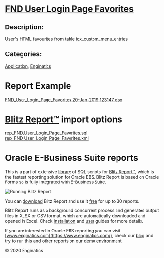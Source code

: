 # [FND User Login Page Favorites](https://www.enginatics.com/reports/fnd-user-login-page-favorites/)
## Description: 
User's HTML favourites from table icx_custom_menu_entries
## Categories: 
[Application](https://www.enginatics.com/library/?pg=1&category[]=Application), [Enginatics](https://www.enginatics.com/library/?pg=1&category[]=Enginatics)
# Report Example
[FND_User_Login_Page_Favorites 20-Jan-2019 123147.xlsx](https://www.enginatics.com/example/fnd-user-login-page-favorites/)
# [Blitz Report™](https://www.enginatics.com/blitz-report/) import options
[rep_FND_User_Login_Page_Favorites.sql](https://www.enginatics.com/export/fnd-user-login-page-favorites/)\
[rep_FND_User_Login_Page_Favorites.xml](https://www.enginatics.com/xml/fnd-user-login-page-favorites/)
# Oracle E-Business Suite reports

This is a part of extensive [library](https://www.enginatics.com/library/) of SQL scripts for [Blitz Report™](https://www.enginatics.com/blitz-report/), which is the fastest reporting solution for Oracle EBS. Blitz Report is based on Oracle Forms so is fully integrated with E-Business Suite. 

![Running Blitz Report](https://www.enginatics.com/wp-content/uploads/2018/01/Running-blitz-report.png) 

You can [download](https://www.enginatics.com/download/) Blitz Report and use it [free](https://www.enginatics.com/pricing/) for up to 30 reports. 

Blitz Report runs as a background concurrent process and generates output files in XLSX or CSV format, which are automatically downloaded and opened in Excel. Check [installation](https://www.enginatics.com/installation-guide/) and [user](https://www.enginatics.com/user-guide/) guides for more details.

If you are interested in Oracle EBS reporting you can visit [www.enginatics.com](https://www.enginatics.com/), check our [blog](https://www.enginatics.com/blog/) and try to run this and other reports on our [demo environment](http://demo.enginatics.com/)

© 2020 Enginatics